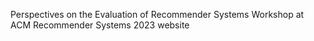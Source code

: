 Perspectives on the Evaluation of Recommender Systems Workshop at ACM Recommender Systems 2023 website
